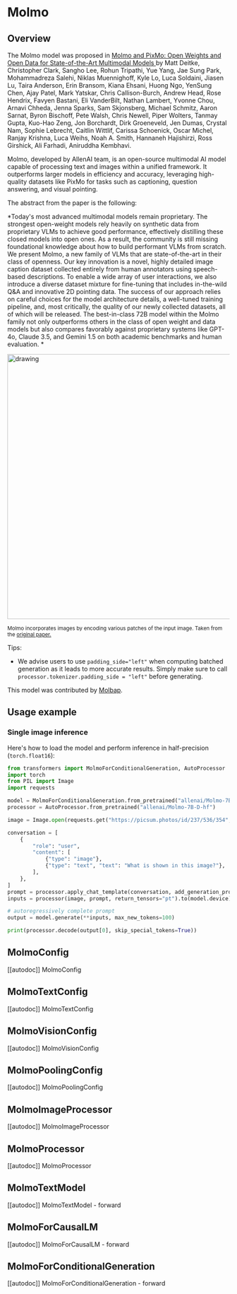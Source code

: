 <!--Copyright 2024 The HuggingFace Team. All rights reserved.

Licensed under the Apache License, Version 2.0 (the "License"); you may not use this file except in compliance with
the License. You may obtain a copy of the License at

http://www.apache.org/licenses/LICENSE-2.0

Unless required by applicable law or agreed to in writing, software distributed under the License is distributed on
an "AS IS" BASIS, WITHOUT WARRANTIES OR CONDITIONS OF ANY KIND, either express or implied. See the License for the
specific language governing permissions and limitations under the License.

⚠️ Note that this file is in Markdown but contain specific syntax for our doc-builder (similar to MDX) that may not be
rendered properly in your Markdown viewer.

-->

# Molmo

## Overview

The Molmo model was proposed in [Molmo and PixMo: Open Weights and Open Data for State-of-the-Art Multimodal Models
]([https://arxiv.org/abs/2409.17146]) by Matt Deitke, Christopher Clark, Sangho Lee, Rohun Tripathi, Yue Yang, Jae Sung Park, Mohammadreza Salehi, Niklas Muennighoff, Kyle Lo, Luca Soldaini, Jiasen Lu, Taira Anderson, Erin Bransom, Kiana Ehsani, Huong Ngo, YenSung Chen, Ajay Patel, Mark Yatskar, Chris Callison-Burch, Andrew Head, Rose Hendrix, Favyen Bastani, Eli VanderBilt, Nathan Lambert, Yvonne Chou, Arnavi Chheda, Jenna Sparks, Sam Skjonsberg, Michael Schmitz, Aaron Sarnat, Byron Bischoff, Pete Walsh, Chris Newell, Piper Wolters, Tanmay Gupta, Kuo-Hao Zeng, Jon Borchardt, Dirk Groeneveld, Jen Dumas, Crystal Nam, Sophie Lebrecht, Caitlin Wittlif, Carissa Schoenick, Oscar Michel, Ranjay Krishna, Luca Weihs, Noah A. Smith, Hannaneh Hajishirzi, Ross Girshick, Ali Farhadi, Aniruddha Kembhavi.

Molmo, developed by AllenAI team, is an open-source multimodal AI model capable of processing text and images within a unified framework. It outperforms larger models in efficiency and accuracy, leveraging high-quality datasets like PixMo for tasks such as captioning, question answering, and visual pointing.

The abstract from the paper is the following:

*Today's most advanced multimodal models remain proprietary. The strongest open-weight models rely heavily on synthetic data from proprietary VLMs to achieve good performance, effectively distilling these closed models into open ones. As a result, the community is still missing foundational knowledge about how to build performant VLMs from scratch. We present Molmo, a new family of VLMs that are state-of-the-art in their class of openness. Our key innovation is a novel, highly detailed image caption dataset collected entirely from human annotators using speech-based descriptions. To enable a wide array of user interactions, we also introduce a diverse dataset mixture for fine-tuning that includes in-the-wild Q&A and innovative 2D pointing data. The success of our approach relies on careful choices for the model architecture details, a well-tuned training pipeline, and, most critically, the quality of our newly collected datasets, all of which will be released. The best-in-class 72B model within the Molmo family not only outperforms others in the class of open weight and data models but also compares favorably against proprietary systems like GPT-4o, Claude 3.5, and Gemini 1.5 on both academic benchmarks and human evaluation.
*

<img src="https://huggingface.co/datasets/huggingface/documentation-images/resolve/main/transformers/model_doc/molmo_arch.png"
alt="drawing" width="600"/>

<small> Molmo incorporates images by encoding various patches of the input image. Taken from the <a href="https://arxiv.org/abs/2409.17146">original paper.</a> </small>


Tips:

- We advise users to use `padding_side="left"` when computing batched generation as it leads to more accurate results. Simply make sure to call `processor.tokenizer.padding_side = "left"` before generating.


This model was contributed by [Molbap](https://huggingface.co/Molbap).


## Usage example

### Single image inference

Here's how to load the model and perform inference in half-precision (`torch.float16`):

```python
from transformers import MolmoForConditionalGeneration, AutoProcessor
import torch
from PIL import Image
import requests

model = MolmoForConditionalGeneration.from_pretrained("allenai/Molmo-7B-D-hf", torch_dtype="float16", device_map="auto")
processor = AutoProcessor.from_pretrained("allenai/Molmo-7B-D-hf")

image = Image.open(requests.get("https://picsum.photos/id/237/536/354", stream=True).raw)

conversation = [
    {
        "role": "user",
        "content": [
            {"type": "image"},
            {"type": "text", "text": "What is shown in this image?"},
        ],
    },
]
prompt = processor.apply_chat_template(conversation, add_generation_prompt=True)
inputs = processor(image, prompt, return_tensors="pt").to(model.device)

# autoregressively complete prompt
output = model.generate(**inputs, max_new_tokens=100)

print(processor.decode(output[0], skip_special_tokens=True))
```


## MolmoConfig

[[autodoc]] MolmoConfig

## MolmoTextConfig

[[autodoc]] MolmoTextConfig

## MolmoVisionConfig

[[autodoc]] MolmoVisionConfig

## MolmoPoolingConfig

[[autodoc]] MolmoPoolingConfig

## MolmoImageProcessor

[[autodoc]] MolmoImageProcessor

## MolmoProcessor

[[autodoc]] MolmoProcessor

## MolmoTextModel

[[autodoc]] MolmoTextModel
    - forward

## MolmoForCausalLM

[[autodoc]] MolmoForCausalLM
    - forward
    
## MolmoForConditionalGeneration

[[autodoc]] MolmoForConditionalGeneration
    - forward
